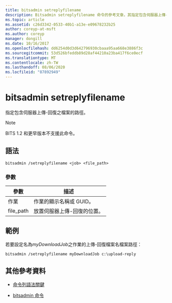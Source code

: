 ```yaml
---
title: bitsadmin setreplyfilename
description: Bitsadmin setreplyfilename 命令的參考文章，其指定包含伺服器上傳-回復之檔案的路徑。
ms.topic: article
ms.assetid: c26d3342-0533-40b1-a13e-e09678232b25
author: coreyp-at-msft
ms.author: coreyp
manager: dongill
ms.date: 10/16/2017
ms.openlocfilehash: dd6254d0d3d642796930cbaaa95aa668e3886f3c
ms.sourcegitcommit: 53d526bfeddb89d28af44210a23ba417f6ce0ecf
ms.translationtype: MT
ms.contentlocale: zh-TW
ms.lasthandoff: 08/06/2020
ms.locfileid: "87892949"
---
```

# <a name="bitsadmin-setreplyfilename"></a>bitsadmin setreplyfilename

指定包含伺服器上傳-回復之檔案的路徑。

> [!NOTE]
> BITS 1.2 和更早版本不支援此命令。

## <a name="syntax"></a>語法

```
bitsadmin /setreplyfilename <job> <file_path>
```

### <a name="parameters"></a>參數

| 參數 | 描述 |
| -------------- | -------------- |
| 作業 | 作業的顯示名稱或 GUID。 |
| file_path | 放置伺服器上傳-回復的位置。 |

## <a name="examples"></a>範例

若要設定名為*myDownloadJob*之作業的上傳-回復檔案名檔案路徑：

```
bitsadmin /setreplyfilename myDownloadJob c:\upload-reply
```

## <a name="additional-references"></a>其他參考資料

- [命令列語法關鍵](command-line-syntax-key.md)

- [bitsadmin 命令](bitsadmin.md)
